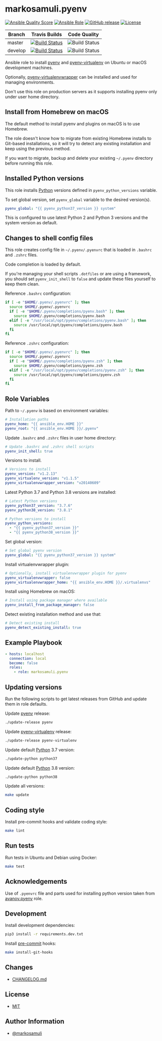 # markosamuli.pyenv

[![Ansible Quality Score](https://img.shields.io/ansible/quality/38342.svg)](https://galaxy.ansible.com/markosamuli/pyenv)
[![Ansible Role](https://img.shields.io/ansible/role/38342.svg)](https://galaxy.ansible.com/markosamuli/pyenv)
[![GitHub release](https://img.shields.io/github/release/markosamuli/ansible-pyenv.svg)](https://github.com/markosamuli/ansible-pyenv/releases)
[![License](https://img.shields.io/github/license/markosamuli/ansible-pyenv.svg)](https://github.com/markosamuli/ansible-pyenv/blob/master/LICENSE)

| Branch  | Travis Builds                             | Code Quality                |
| ------- | ----------------------------------------- | --------------------------- |
| master  | [![Build Status][travis-master]][travis]  | ![Build Status][gh-master]  |
| develop | [![Build Status][travis-develop]][travis] | ![Build Status][gh-develop] |

[travis]: https://travis-ci.org/markosamuli/ansible-pyenv/branches
[travis-master]: https://travis-ci.org/markosamuli/ansible-pyenv.svg?branch=master
[travis-develop]: https://travis-ci.org/markosamuli/ansible-pyenv.svg?branch=develop
[gh-master]: https://github.com/markosamuli/ansible-pyenv/workflows/Code%20Quality/badge.svg?branch=master
[gh-develop]: https://github.com/markosamuli/ansible-pyenv/workflows/Code%20Quality/badge.svg?branch=develop

Ansible role to install [pyenv] and [pyenv-virtualenv] on Ubuntu or macOS
development machines.

Optionally, [pyenv-virtualenvwrapper] can be installed and used for managing
environments.

Don't use this role on production servers as it supports installing pyenv only
under user home directory.

[pyenv]: https://github.com/pyenv/pyenv
[pyenv-virtualenv]: https://github.com/pyenv/pyenv-virtualenv
[pyenv-virtualenvwrapper]: https://github.com/pyenv/pyenv-virtualenvwrapper

## Install from Homebrew on macOS

The default method to install pyenv and plugins on macOS is to use Homebrew.

The role doesn't know how to migrate from existing Homebrew installs to
Git-based installations, so it will try to detect any existing installation
and keep using the previous method.

If you want to migrate, backup and delete your existing `~/.pyenv` directory
before running this role.

## Installed Python versions

This role installs [Python][python] versions defined in `pyenv_python_versions`
variable.

To set global version, set `pyenv_global` variable to the desired version(s).

```yaml
pyenv_global: "{{ pyenv_python37_version }} system"
```

This is configured to use latest Python 2 and Python 3 versions and the
system version as default.

[python]: https://www.python.org

## Changes to shell config files

This role creates config file in `~/.pyenv/.pyenvrc` that is loaded in
`.bashrc` and `.zshrc` files.

Code completion is loaded by default.

If you're managing your shell scripts `.dotfiles` or are using a framework, you
should set `pyenv_init_shell` to `false` and update these files yourself to keep
them clean.

Reference `.bashrc` configuration:

```bash
if [ -e "$HOME/.pyenv/.pyenvrc" ]; then
  source $HOME/.pyenv/.pyenvrc
  if [ -e "$HOME/.pyenv/completions/pyenv.bash" ]; then
    source $HOME/.pyenv/completions/pyenv.bash
  elif [ -e "/usr/local/opt/pyenv/completions/pyenv.bash" ]; then
    source /usr/local/opt/pyenv/completions/pyenv.bash
  fi
fi
```

Reference `.zshrc` configuration:

```zsh
if [ -e "$HOME/.pyenv/.pyenvrc" ]; then
  source $HOME/.pyenv/.pyenvrc
  if [ -e "$HOME/.pyenv/completions/pyenv.zsh" ]; then
    source $HOME/.pyenv/completions/pyenv.zsh
  elif [ -e "/usr/local/opt/pyenv/completions/pyenv.zsh" ]; then
    source /usr/local/opt/pyenv/completions/pyenv.zsh
  fi
fi
```

## Role Variables

Path to `~/.pyenv` is based on environment variables:

```yaml
# Installation paths
pyenv_home: "{{ ansible_env.HOME }}"
pyenv_root: "{{ ansible_env.HOME }}/.pyenv"
```

Update `.bashrc` and `.zshrc` files in user home directory:

```yaml
# Update .bashrc and .zshrc shell scripts
pyenv_init_shell: true
```

Versions to install.

```yaml
# Versions to install
pyenv_version: "v1.2.13"
pyenv_virtualenv_version: "v1.1.5"
pyenv_virtualenvwrapper_version: "v20140609"
```

Latest Python 3.7 and Python 3.8 versions are installed:

```yaml
# Latest Python versions
pyenv_python37_version: "3.7.6"
pyenv_python38_version: "3.8.1"

# Python versions to install
pyenv_python_versions:
  - "{{ pyenv_python37_version }}"
  - "{{ pyenv_python38_version }}"
```

Set global version:

```yaml
# Set global pyenv version
pyenv_global: "{{ pyenv_python37_version }} system"
```

Install virtualenvwrapper plugin:

```yaml
# Optionally, install virtualenvwrapper plugin for pyenv
pyenv_virtualenvwrapper: false
pyenv_virtualenvwrapper_home: "{{ ansible_env.HOME }}/.virtualenvs"
```

Install using Homebrew on macOS:

```yaml
# Install using package manager where available
pyenv_install_from_package_manager: false
```

Detect existing installation method and use that:

```yaml
# Detect existing install
pyenv_detect_existing_install: true
```

## Example Playbook

```yaml
- hosts: localhost
  connection: local
  become: false
  roles:
    - role: markosamuli.pyenv
```

## Updating versions

Run the following scripts to get latest releases from GitHub and update them in
role defaults.

Update [pyenv] release:

```bash
./update-release pyenv
```

Update [pyenv-virtualenv] release:

```bash
./update-release pyenv-virtualenv
```

Update default [Python] 3.7 version:

```bash
./update-python python37
```

Update default [Python] 3.8 version:

```bash
./update-python python38
```

Update all versions:

```bash
make update
```

## Coding style

Install pre-commit hooks and validate coding style:

```bash
make lint
```

## Run tests

Run tests in Ubuntu and Debian using Docker:

```bash
make test
```

## Acknowledgements

Use of `.pyenvrc` file and parts used for installing python version taken from
[avanov.pyenv](https://github.com/avanov/ansible-galaxy-pyenv) role.

## Development

Install development dependencies:

```bash
pip3 install -r requirements.dev.txt
```

Install [pre-commit] hooks:

```bash
make install-git-hooks
```

[pre-commit]: https://pre-commit.com/

## Changes

- [CHANGELOG.md](CHANGELOG.md)

## License

- [MIT](LICENSE)

## Author Information

- [@markosamuli](https://github.com/markosamuli)
